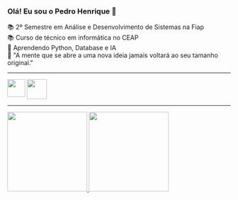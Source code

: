 ### Olá! Eu sou o Pedro Henrique 👋

📚 2º Semestre em Análise e Desenvolvimento de Sistemas na Fiap <br>
📚 Curso de técnico em informática no CEAP <br>
🚀 Aprendendo Python, Database e IA <br>
💭 "A mente que se abre a uma nova ideia jamais voltará ao seu tamanho original." <br>

---

<div id="informações para contato" width="150px">
<a href="www.linkedin.com/in/pedro-henrique-939b08286"><img height="40" width="40" align="top" src="https://cdn-icons-png.flaticon.com/512/61/61109.png" target="_blank"></a> 
<a href="mailto:pedrolimaa354@gmail.com"><img height="45" width="45" align="top" src="https://cdn-icons-png.flaticon.com/512/561/561127.png" target="_blank"></a>
</div>

--- 

<div>
  <a href="https://github.com/30lima">
    <img loading="lazy" height="180em" src="https://github-readme-stats.vercel.app/api/top-langs/?username=30lima&layout=compact&langs_count=7&theme=dracula"/>
    <img loading="lazy" height="180em" src="https://github-readme-stats.vercel.app/api?username=30lima&show_icons=true&theme=dracula&include_all_commits=true&count_private=true"/>
  </a>
</div>
